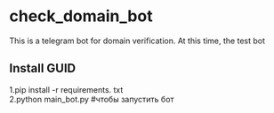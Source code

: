 # check_domain_bot
This is a telegram bot for domain verification. At this time, the test bot  
## Install GUID  
1.pip install -r requirements. txt  
2.python main_bot.py  #чтобы запустить бот
